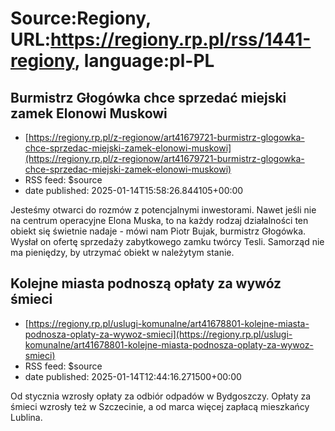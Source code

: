 # Source:Regiony, URL:https://regiony.rp.pl/rss/1441-regiony, language:pl-PL

## Burmistrz Głogówka chce sprzedać miejski zamek Elonowi Muskowi
 - [https://regiony.rp.pl/z-regionow/art41679721-burmistrz-glogowka-chce-sprzedac-miejski-zamek-elonowi-muskowi](https://regiony.rp.pl/z-regionow/art41679721-burmistrz-glogowka-chce-sprzedac-miejski-zamek-elonowi-muskowi)
 - RSS feed: $source
 - date published: 2025-01-14T15:58:26.844105+00:00

Jesteśmy otwarci do rozmów z potencjalnymi inwestorami. Nawet jeśli nie na centrum operacyjne Elona Muska, to na każdy rodzaj działalności ten obiekt się świetnie nadaje - mówi nam Piotr Bujak, burmistrz Głogówka. Wysłał on ofertę sprzedaży zabytkowego zamku twórcy Tesli. Samorząd nie ma pieniędzy, by utrzymać obiekt w należytym stanie.

## Kolejne miasta podnoszą opłaty za wywóz śmieci
 - [https://regiony.rp.pl/uslugi-komunalne/art41678801-kolejne-miasta-podnosza-oplaty-za-wywoz-smieci](https://regiony.rp.pl/uslugi-komunalne/art41678801-kolejne-miasta-podnosza-oplaty-za-wywoz-smieci)
 - RSS feed: $source
 - date published: 2025-01-14T12:44:16.271500+00:00

Od stycznia wzrosły opłaty za odbiór odpadów w Bydgoszczy. Opłaty za śmieci wzrosły też w Szczecinie, a od marca więcej zapłacą mieszkańcy Lublina.

